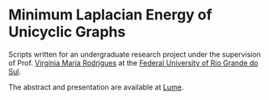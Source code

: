 # Minimum Laplacian Energy of Unicyclic Graphs

Scripts written for an undergraduate research project under the supervision of Prof. [Virgínia Maria Rodrigues](http://lattes.cnpq.br/4352480357949807) at the [Federal University of 
Rio Grande do Sul](http://www.ufrgs.br/english/home).

The abstract and presentation are available at [Lume](http://hdl.handle.net/10183/244686).
